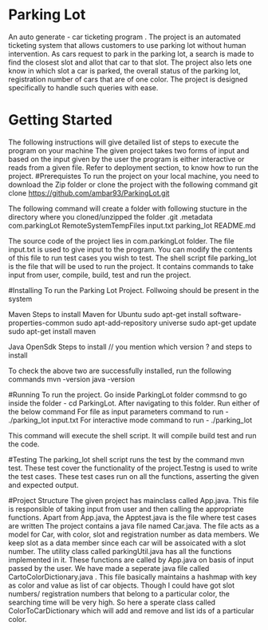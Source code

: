 # Parking Lot
 An auto generate -  car ticketing program
. The project is an automated ticketing system that allows customers to use parking lot without human intervention.
 As cars request to park in the parking lot, a search is made to find the closest slot and allot that car to that slot. 
The project also lets one know in which slot a car is parked, the overall status of the parking lot, registration number of cars that are of one color.
 The project is designed specifically to handle such queries with ease.
# Getting Started
 The following instructions will give detailed list of steps to execute the program on your machine
The given project takes two forms of input and based on the input given by the user the program is either interactive or reads from a given file. Refer to deployment section, to know
how to run the project.
#Prerequistes
To run the project on your local machine, you need to download the Zip folder or 
clone the project with the following command
git clone https://github.com/ambar93/ParkingLot.git

The following command will create a folder with following stucture in the directory where 
you cloned/unzipped the folder
.git
.metadata
com.parkingLot
RemoteSystemTempFiles
input.txt
parking_lot
README.md

The source code of the project lies in com.parkingLot folder. The file input.txt 
is used to give input to the program. You can modify the contents of this file to
run test cases you wish to test. The shell script file parking_lot is the file that will
be used to run the project. It contains commands to take input from user, compile,
build, test and run the project.


#Installing 
To run the Parking Lot Project. Follwoing should be present in the system

Maven
Steps to install Maven for Ubuntu 
sudo apt-get install software-properties-common
sudo apt-add-repository universe
sudo apt-get update
sudo apt-get install maven

Java OpenSdk
Steps to install 
// you mention which version ? and steps to install

To check the above two are successfully installed, run the following commands
mvn -version
java -version

#Running
To run the project. Go inside ParkingLot folder 
commsnd to go inside the folder - cd ParkingLot.
After navigating to this folder. Run either of the below command
For file as input parameters
command to run - ./parking_lot input.txt
For interactive mode
command to run - ./parking_lot

This command will execute the shell script. It will compile build test and run the 
code.

#Testing 
The parking_lot shell script runs the test by the command mvn test. These test
cover the functionality of the project.Testng is used to write the test cases. 
These test cases run on all the functions, asserting the given and expected 
output.

#Project Structure
The given project has mainclass called App.java. This file is responsible of taking 
input from user and then calling the appropriate functions. Apart from App.java, the 
Apptest.java is the file where test cases are written
The project contains a java file named Car.java. The file acts as a model for Car, with
color, slot and registration number as data members. We keep slot as a data member
since each car will be assoicated with a slot number.
The utility class called parkingUtil.java has all the functions implemented in it.
These functions are called by App.java on basis of input passed by the user.
We have made a seperate java file called CartoColorDictionary.java . This file
basically maintains a hashmap with key as color and value as list of car objects. 
Though I could have got slot numbers/ registration numbers that belong to a 
particular color, the searching time will be very high. So here a sperate class called 
ColorToCarDictionary which will add and remove and list ids of a particular color.
